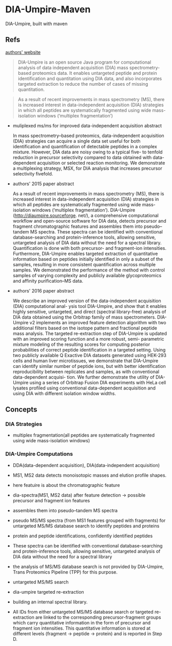 # DIA-Umpire-Maven
DIA-Umpire, built with maven

## Refs

[authors' website](http://diaumpire.sourceforge.net/)

> DIA-Umpire is an open source Java program for computational analysis of data independent acquisition (DIA) mass spectrometry-based proteomics data.
> It enables untargeted peptide and protein identification and quantitation using DIA data, and also incorporates targeted extraction to reduce the number of cases of missing quantitation.

> As a result of recent improvements in mass spectrometry (MS),
> there is increased interest in data-independent acquisition
> (DIA) strategies in which all peptides are systematically
> fragmented using wide mass-isolation windows (‘multiplex
> fragmentation’)

- muliplexed ms/ms for improved data-independent acquisition abstract

    In mass spectrometry–based proteomics, data-independent
    acquisition (DIA) strategies can acquire a single data set
    useful for both identification and quantification of detectable
    peptides in a complex mixture. However, DIA data are noisy
    owing to a typical five- to tenfold reduction in precursor
    selectivity compared to data obtained with data-dependent
    acquisition or selected reaction monitoring. We demonstrate
    a multiplexing strategy, MSX, for DIA analysis that increases
    precursor selectivity fivefold.

- authors' 2015 paper abstract

    As a result of recent improvements in mass spectrometry (MS),
    there is increased interest in data-independent acquisition
    (DIA) strategies in which all peptides are systematically
    fragmented using wide mass-isolation windows (‘multiplex
    fragmentation’). DIA-Umpire (http://diaumpire.sourceforge.
    net/), a comprehensive computational workflow and
    open-source software for DIA data, detects precursor and
    fragment chromatographic features and assembles them into
    pseudo–tandem MS spectra. These spectra can be identified
    with conventional database-searching and protein-inference
    tools, allowing sensitive, untargeted analysis of DIA data
    without the need for a spectral library. Quantification is
    done with both precursor- and fragment-ion intensities.
    Furthermore, DIA-Umpire enables targeted extraction of
    quantitative information based on peptides initially
    identified in only a subset of the samples, resulting in
    more consistent quantification across multiple samples.
    We demonstrated the performance of the method with
    control samples of varying complexity and publicly available
    glycoproteomics and affinity purification–MS data.

- authors' 2016 paper abstract

    We describe an improved version of the data-independent acquisition (DIA) computational anal-
    ysis tool DIA-Umpire, and show that it enables highly sensitive, untargeted, and direct (spectral
    library-free) analysis of DIA data obtained using the Orbitrap family of mass spectrometers.
    DIA-Umpire v2 implements an improved feature detection algorithm with two additional filters
    based on the isotope pattern and fractional peptide mass analysis. The targeted re-extraction
    step of DIA-Umpire is updated with an improved scoring function and a more robust, semi-
    parametric mixture modeling of the resulting scores for computing posterior probabilities of
    correct peptide identification in a targeted setting. Using two publicly available Q Exactive
    DIA datasets generated using HEK-293 cells and human liver microtissues, we demonstrate
    that DIA-Umpire can identify similar number of peptide ions, but with better identification
    reproducibility between replicates and samples, as with conventional data-dependent acquisi-
    tion. We further demonstrate the utility of DIA-Umpire using a series of Orbitrap Fusion DIA
    experiments with HeLa cell lysates profiled using conventional data-dependent acquisition and
    using DIA with different isolation window widths.

## Concepts

### DIA Strategies

- multiplex fragmentation(all peptides are systematically fragmented using wide mass-isolation windows)

### DIA-Umpire Computations

- DDA(data-dependent acquisition), DIA(data-independent acquisition)

- MS1, MS2 data detects monoisotopic masses and elution profile shapes.

- here featuire is about the chromatographic feature

- dia-spectra(MS1, MS2 data) after feature detection -> possible precursor and fragment ion features

- assembles them into pseudo–tandem MS spectra

- pseudo MS/MS spectra (from MS1 features grouped with fragments) for untargeted MS/MS database search to identify peptides and proteins

- protein and peptide identifications, confidently identified peptides

- These spectra can be identified with conventional database-searching and protein-inference tools,
allowing sensitive, untargeted analysis of DIA data without the need for a spectral library

- the analysis of MS/MS database search is not provided by DIA-Umpire, Trans Proteomics Pipeline (TPP) for this purpose.

- untargeted MS/MS search

- dia-umpire targeted re-extraction

- building an internal spectral library.

- All IDs from either untargeted MS/MS database search or targeted re-extraction are linked to the corresponding precursor-fragment groups which carry quantitative information in the form of precursor and fragment ion intensities. This quantitative information is stored at different levels (fragment → peptide → protein) and is reported in Step D.
